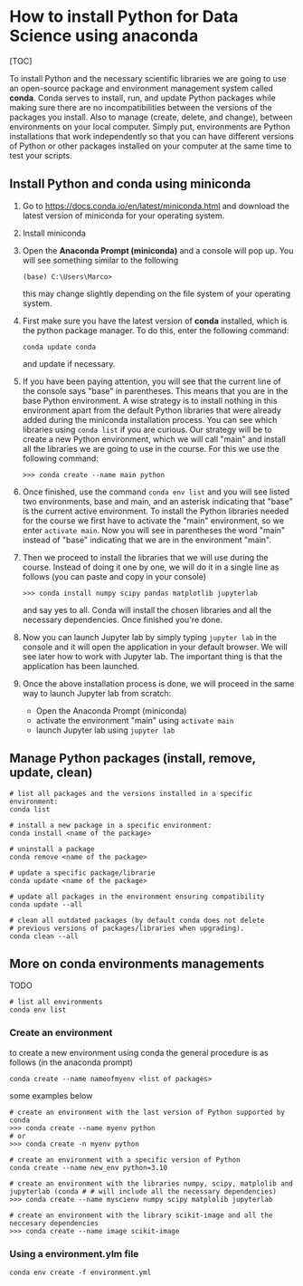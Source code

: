 # How to install Python for Data Science using anaconda

[TOC]

To install Python and the necessary scientific libraries we are going to use an open-source package and environment management system called **conda**. Conda serves to install, run, and update Python packages while making sure there are no incompatibilities between the versions of the packages you install. Also to manage (create, delete, and change), between environments on your local computer. Simply put, environments are Python installations that work independently so that you can have different versions of Python or other packages installed on your computer at the same time to test your scripts.

## Install Python and conda using miniconda

1. Go to https://docs.conda.io/en/latest/miniconda.html and download the latest version of miniconda for your operating system.

2. Install miniconda

3. Open the **Anaconda Prompt (miniconda)** and a console will pop up. You will see something similar to the following

   ```
   (base) C:\Users\Marco>
   ```

   this may change slightly depending on the file system of your operating system.

4. First make sure you have the latest version of **conda** installed, which is the python package manager. To do this, enter the following command:

   ```
   conda update conda
   ```
   and update if necessary. 

5. If you have been paying attention, you will see that the current line of the console says "base" in parentheses. This means that you are in the base Python environment. A wise strategy is to install nothing in this environment apart from the default Python libraries that were already added during the miniconda installation process. You can see which libraries using  ``conda list`` if you are curious. Our strategy will be to create a new Python environment, which we will call "main" and install all the libraries we are going to use in the course. For this we use the following command:

   ```
   >>> conda create --name main python
   ```

6. Once finished, use the command ``conda env list`` and you will see listed two environments, base and main, and an asterisk indicating that "base" is the current active environment. To install the Python libraries needed for the course we first have to activate the "main" environment, so we enter ``activate main``. Now you will see in parentheses the word "main" instead of "base" indicating that we are in the environment "main".

7. Then we proceed to install the libraries that we will use during the course. Instead of doing it one by one, we will do it in a single line as follows (you can paste and copy in your console)

   ```
   >>> conda install numpy scipy pandas matplotlib jupyterlab
   ```

   and say yes to all. Conda will install the chosen libraries and all the necessary dependencies. Once finished you're done.

8. Now you can launch Jupyter lab by simply typing ``jupyter lab`` in the console and it will open the application in your default browser. We will see later how to work with Jupyter lab. The important thing is that the application has been launched.

9. Once the above installation process is done, we will proceed in the same way to launch Jupyter lab from scratch:
	- Open the Anaconda Prompt (miniconda)
	- activate the environment "main" using ``activate main``
	- launch Jupyter lab using ``jupyter lab``

## Manage Python packages (install, remove, update, clean)

```
# list all packages and the versions installed in a specific environment:
conda list

# install a new package in a specific environment:
conda install <name of the package>

# uninstall a package
conda remove <name of the package>

# update a specific package/librarie
conda update <name of the package>

# update all packages in the environment ensuring compatibility
conda update --all

# clean all outdated packages (by default conda does not delete
# previous versions of packages/libraries when upgrading).
conda clean --all

```




## More on conda environments managements

TODO

```
# list all environments
conda env list
```



### Create an environment

to create a new environment using conda the general procedure is as follows (in the anaconda prompt)

``conda create --name nameofmyenv <list of packages>``

some examples below

```
# create an environment with the last version of Python supported by conda
>>> conda create --name myenv python
# or 
>>> conda create -n myenv python

# create an environment with a specific version of Python
conda create --name new_env python=3.10

# create an environment with the libraries numpy, scipy, matplolib and jupyterlab (conda # # will include all the necessary dependencies)
>>> conda create --name myscienv numpy scipy matplolib jupyterlab

# create an environment with the library scikit-image and all the neccesary dependencies
>>> conda create --name image scikit-image
```

### Using a environment.ylm file

``conda env create -f environment.yml``



